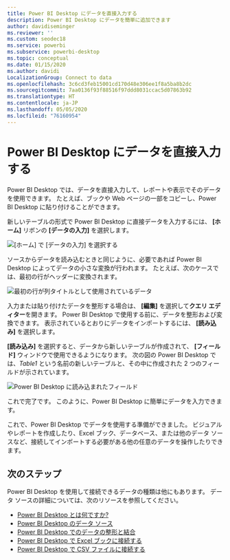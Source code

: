 ```yaml
---
title: Power BI Desktop にデータを直接入力する
description: Power BI Desktop にデータを簡単に追加できます
author: davidiseminger
ms.reviewer: ''
ms.custom: seodec18
ms.service: powerbi
ms.subservice: powerbi-desktop
ms.topic: conceptual
ms.date: 01/15/2020
ms.author: davidi
LocalizationGroup: Connect to data
ms.openlocfilehash: 3c6cd3feb15001cd170d48e306ee1f8a5ba8b2dc
ms.sourcegitcommit: 7aa0136f93f88516f97ddd8031ccac5d07863b92
ms.translationtype: HT
ms.contentlocale: ja-JP
ms.lasthandoff: 05/05/2020
ms.locfileid: "76160954"
---
```

# <a name="enter-data-directly-into-power-bi-desktop"></a>Power BI Desktop にデータを直接入力する

Power BI Desktop では、データを直接入力して、レポートや表示でそのデータを使用できます。 たとえば、ブックや Web ページの一部をコピーし、Power BI Desktop に貼り付けることができます。

新しいテーブルの形式で Power BI Desktop に直接データを入力するには、 **[ホーム]** リボンの **[データの入力]** を選択します。

![[ホーム] で [データの入力] を選択する](media/desktop-enter-data-directly-into-desktop/enter-data-directly_1.png)

ソースからデータを読み込むときと同じように、必要であれば Power BI Desktop によってデータの小さな変換が行われます。 たとえば、次のケースでは、最初の行がヘッダーに変換されます。

![最初の行が列タイトルとして使用されているデータ](media/desktop-enter-data-directly-into-desktop/enter-data-directly_2.png)

入力または貼り付けたデータを整形する場合は、 **[編集]** を選択して**クエリ エディター**を開きます。 Power BI Desktop で使用する前に、データを整形および変換できます。 表示されているとおりにデータをインポートするには、 **[読み込み]** を選択します。

**[読み込み]** を選択すると、データから新しいテーブルが作成されて、 **[フィールド]** ウィンドウで使用できるようになります。 次の図の Power BI Desktop では、*Table1* という名前の新しいテーブルと、その中に作成された 2 つのフィールドが示されています。

![Power BI Desktop に読み込まれたフィールド](media/desktop-enter-data-directly-into-desktop/enter-data-directly_3.png)

これで完了です。 このように、Power BI Desktop に簡単にデータを入力できます。

これで、Power BI Desktop でデータを使用する準備ができました。 ビジュアルやレポートを作成したり、Excel ブック、データベース、または他のデータ ソースなど、接続してインポートする必要がある他の任意のデータを操作したりできます。

## <a name="next-steps"></a>次のステップ

Power BI Desktop を使用して接続できるデータの種類は他にもあります。 データ ソースの詳細については、次のリソースを参照してください。

* [Power BI Desktop とは何ですか?](desktop-what-is-desktop.md)
* [Power BI Desktop のデータ ソース](desktop-data-sources.md)
* [Power BI Desktop でのデータの整形と結合](desktop-shape-and-combine-data.md)
* [Power BI Desktop で Excel ブックに接続する](desktop-connect-excel.md)
* [Power BI Desktop で CSV ファイルに接続する](desktop-connect-csv.md)
